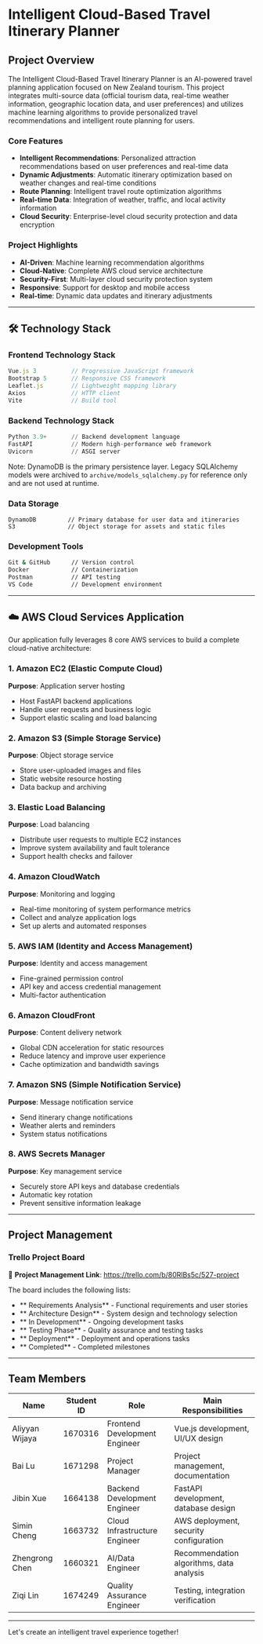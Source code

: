 #  Intelligent Cloud-Based Travel Itinerary Planner

## Project Overview

The Intelligent Cloud-Based Travel Itinerary Planner is an AI-powered travel planning application focused on New Zealand tourism. This project integrates multi-source data (official tourism data, real-time weather information, geographic location data, and user preferences) and utilizes machine learning algorithms to provide personalized travel recommendations and intelligent route planning for users.

###  Core Features
- **Intelligent Recommendations**: Personalized attraction recommendations based on user preferences and real-time data
- **Dynamic Adjustments**: Automatic itinerary optimization based on weather changes and real-time conditions
- **Route Planning**: Intelligent travel route optimization algorithms
- **Real-time Data**: Integration of weather, traffic, and local activity information
- **Cloud Security**: Enterprise-level cloud security protection and data encryption

###  Project Highlights
-  **AI-Driven**: Machine learning recommendation algorithms
-  **Cloud-Native**: Complete AWS cloud service architecture
-  **Security-First**: Multi-layer cloud security protection system
-  **Responsive**: Support for desktop and mobile access
-  **Real-time**: Dynamic data updates and itinerary adjustments

---

## 🛠️ Technology Stack

### Frontend Technology Stack
```javascript
Vue.js 3          // Progressive JavaScript framework
Bootstrap 5       // Responsive CSS framework
Leaflet.js        // Lightweight mapping library
Axios             // HTTP client
Vite              // Build tool
```

### Backend Technology Stack
```python
Python 3.9+       // Backend development language
FastAPI           // Modern high-performance web framework
Uvicorn           // ASGI server
```

Note: DynamoDB is the primary persistence layer. Legacy SQLAlchemy models were archived to `archive/models_sqlalchemy.py` for reference only and are not used at runtime.

### Data Storage
```text
DynamoDB         // Primary database for user data and itineraries
S3               // Object storage for assets and static files
```

### Development Tools
```bash
Git & GitHub      // Version control
Docker            // Containerization
Postman           // API testing
VS Code           // Development environment
```

---

## ☁️ AWS Cloud Services Application

Our application fully leverages 8 core AWS services to build a complete cloud-native architecture:

### 1.  Amazon EC2 (Elastic Compute Cloud)
**Purpose**: Application server hosting
- Host FastAPI backend applications
- Handle user requests and business logic
- Support elastic scaling and load balancing

### 2.  Amazon S3 (Simple Storage Service)
**Purpose**: Object storage service
- Store user-uploaded images and files
- Static website resource hosting
- Data backup and archiving

### 3.  Elastic Load Balancing
**Purpose**: Load balancing
- Distribute user requests to multiple EC2 instances
- Improve system availability and fault tolerance
- Support health checks and failover

### 4.  Amazon CloudWatch
**Purpose**: Monitoring and logging
- Real-time monitoring of system performance metrics
- Collect and analyze application logs
- Set up alerts and automated responses

### 5.  AWS IAM (Identity and Access Management)
**Purpose**: Identity and access management
- Fine-grained permission control
- API key and access credential management
- Multi-factor authentication

### 6.  Amazon CloudFront
**Purpose**: Content delivery network
- Global CDN acceleration for static resources
- Reduce latency and improve user experience
- Cache optimization and bandwidth savings

### 7.  Amazon SNS (Simple Notification Service)
**Purpose**: Message notification service
- Send itinerary change notifications
- Weather alerts and reminders
- System status notifications

### 8.  AWS Secrets Manager
**Purpose**: Key management service
- Securely store API keys and database credentials
- Automatic key rotation
- Prevent sensitive information leakage

---

##  Project Management

### Trello Project Board
🔗 **Project Management Link**: https://trello.com/b/80RlBs5c/527-project

The board includes the following lists:
- ** Requirements Analysis** - Functional requirements and user stories
- ** Architecture Design** - System design and technology selection
- ** In Development** - Ongoing development tasks
- ** Testing Phase** - Quality assurance and testing tasks
- ** Deployment** - Deployment and operations tasks
- ** Completed** - Completed milestones

---

##  Team Members

| Name | Student ID | Role | Main Responsibilities |
|------|------------|------|----------------------|
| Aliyyan Wijaya | 1670316 | Frontend Development Engineer | Vue.js development, UI/UX design |
| Bai Lu | 1671298 | Project Manager | Project management, documentation |
| Jibin Xue | 1664138 | Backend Development Engineer | FastAPI development, database design |
| Simin Cheng | 1663732 | Cloud Infrastructure Engineer | AWS deployment, security configuration |
| Zhengrong Chen | 1660321 | AI/Data Engineer | Recommendation algorithms, data analysis |
| Ziqi Lin | 1674249 | Quality Assurance Engineer | Testing, integration verification |

---

Let's create an intelligent travel experience together!